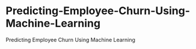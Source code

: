 # Predicting-Employee-Churn-Using-Machine-Learning
Predicting Employee Churn Using Machine Learning
